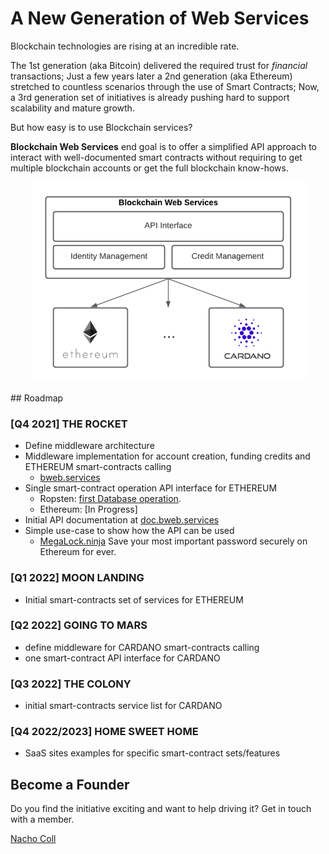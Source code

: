 # A New Generation of Web Services

Blockchain technologies are rising at an incredible rate.

The 1st generation (aka Bitcoin) delivered the required trust for _financial_ transactions; Just a few years later a 2nd generation (aka Ethereum) stretched to countless scenarios through the use of Smart Contracts; Now, a 3rd generation set of initiatives is already pushing hard to support scalability and mature growth.

But how easy is to use Blockchain services?

**Blockchain Web Services** end goal is to offer a simplified API approach to interact with well-documented smart contracts without requiring to get multiple blockchain accounts or get the full blockchain know-hows.

<p align="center">
  <img src="img/BWS_API_Layer_small.png" />
</p>
## <a name="roadmap"></a>Roadmap

### [Q4 2021] **THE ROCKET**

- Define middleware architecture
- Middleware implementation for account creation, funding credits and ETHEREUM smart-contracts calling
  - [bweb.services](https://bweb.services/)
- Single smart-contract operation API interface for ETHEREUM
  - Ropsten: [first Database operation](https://github.com/NachoColl/blockchain-web-services/tree/Ethereum.Database.Immutable/contracts/ethereum).
  - Ethereum: [In Progress]
- Initial API documentation at [doc.bweb.services](https://doc.bweb.services/)
- Simple use-case to show how the API can be used
  - [MegaLock.ninja](https://megalock.ninja) Save your most important password securely on Ethereum for ever.

### [Q1 2022] **MOON LANDING**

- Initial smart-contracts set of services for ETHEREUM

### [Q2 2022] **GOING TO MARS**

- define middleware for CARDANO smart-contracts calling
- one smart-contract API interface for CARDANO

### [Q3 2022] **THE COLONY**

- initial smart-contracts service list for CARDANO

### [Q4 2022/2023] **HOME SWEET HOME**

- SaaS sites examples for specific smart-contract sets/features

## Become a Founder

Do you find the initiative exciting and want to help driving it? Get in touch with a member.

[Nacho Coll](https://www.linkedin.com/in/nacho-coll/)
